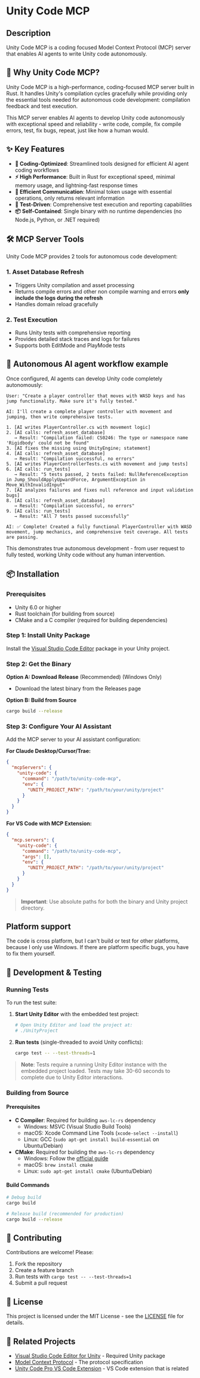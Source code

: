 # Unity Code MCP

## Description
Unity Code MCP is a coding focused Model Context Protocol (MCP) server that enables AI agents to write Unity code autonomously.

## 🎯 Why Unity Code MCP?

Unity Code MCP is a high-performance, coding-focused MCP server built in Rust. It handles Unity's compilation cycles gracefully while providing only the essential tools needed for autonomous code development: compilation feedback and test execution.

This MCP server enables AI agents to develop Unity code autonomously with exceptional speed and reliability - write code, compile, fix compile errors, test, fix bugs, repeat, just like how a human would.

## ✨ Key Features

- **🤖 Coding-Optimized**: Streamlined tools designed for efficient AI agent coding workflows
- **⚡ High Performance**: Built in Rust for exceptional speed, minimal memory usage, and lightning-fast response times
- **🎯 Efficient Communication**: Minimal token usage with essential operations, only returns relevant information
- **🧪 Test-Driven**: Comprehensive test execution and reporting capabilities
- **📦 Self-Contained**: Single binary with no runtime dependencies (no Node.js, Python, or .NET required)

## 🛠️ MCP Server Tools

Unity Code MCP provides 2 tools for autonomous code development:

### 1. **Asset Database Refresh**
- Triggers Unity compilation and asset processing
- Returns compile errors and other non compile warning and errors **only include the logs during the refresh**
- Handles domain reload gracefully

### 2. **Test Execution**
- Runs Unity tests with comprehensive reporting
- Provides detailed stack traces and logs for failures
- Supports both EditMode and PlayMode tests

## 🚀 Autonomous AI agent workflow example

Once configured, AI agents can develop Unity code completely autonomously:

```
User: "Create a player controller that moves with WASD keys and has jump functionality. Make sure it's fully tested."

AI: I'll create a complete player controller with movement and jumping, then write comprehensive tests.

1. [AI writes PlayerController.cs with movement logic]
2. [AI calls: refresh_asset_database]
   → Result: "Compilation failed: CS0246: The type or namespace name 'Rigidbody' could not be found"
3. [AI fixes the missing using UnityEngine; statement]
4. [AI calls: refresh_asset_database]
   → Result: "Compilation successful, no errors"
5. [AI writes PlayerControllerTests.cs with movement and jump tests]
6. [AI calls: run_tests]
   → Result: "5 tests passed, 2 tests failed: NullReferenceException in Jump_ShouldApplyUpwardForce, ArgumentException in Move_WithInvalidInput"
7. [AI analyzes failures and fixes null reference and input validation bugs]
8. [AI calls: refresh_asset_database]
   → Result: "Compilation successful, no errors"
9. [AI calls: run_tests]
   → Result: "All 7 tests passed successfully"

AI: ✅ Complete! Created a fully functional PlayerController with WASD movement, jump mechanics, and comprehensive test coverage. All tests are passing.
```

This demonstrates true autonomous development - from user request to fully tested, working Unity code without any human intervention.

## 📦 Installation

### Prerequisites
- Unity 6.0 or higher
- Rust toolchain (for building from source)
- CMake and a C compiler (required for building dependencies)

### Step 1: Install Unity Package
Install the [Visual Studio Code Editor](https://github.com/hackerzhuli/com.hackerzhuli.code) package in your Unity project.

### Step 2: Get the Binary
**Option A: Download Release** (Recommended) (Windows Only)
- Download the latest binary from the Releases page

**Option B: Build from Source**
```bash
cargo build --release
```

### Step 3: Configure Your AI Assistant
Add the MCP server to your AI assistant configuration:

**For Claude Desktop/Cursor/Trae:**
```json
{
  "mcpServers": {
    "unity-code": {
      "command": "/path/to/unity-code-mcp",
      "env": {
        "UNITY_PROJECT_PATH": "/path/to/your/unity/project"
      }
    }
  }
}
```

**For VS Code with MCP Extension:**
```json
{
  "mcp.servers": {
    "unity-code": {
      "command": "/path/to/unity-code-mcp",
      "args": [],
      "env": {
        "UNITY_PROJECT_PATH": "/path/to/your/unity/project"
      }
    }
  }
}
```

> **Important**: Use absolute paths for both the binary and Unity project directory.

## Platform support
The code is cross platform, but I can't build or test for other platforms, because I only use Windows. If there are platform specific bugs, you have to fix them yourself.

## 🧪 Development & Testing

### Running Tests
To run the test suite:

1. **Start Unity Editor** with the embedded test project:
   ```bash
   # Open Unity Editor and load the project at:
   # ./UnityProject
   ```

2. **Run tests** (single-threaded to avoid Unity conflicts):
   ```bash
   cargo test -- --test-threads=1
   ```

> **Note**: Tests require a running Unity Editor instance with the embedded project loaded. Tests may take 30-60 seconds to complete due to Unity Editor interactions.

### Building from Source

#### Prerequisites
- **C Compiler**: Required for building `aws-lc-rs` dependency
  - Windows: MSVC (Visual Studio Build Tools)
  - macOS: Xcode Command Line Tools (`xcode-select --install`)
  - Linux: GCC (`sudo apt-get install build-essential` on Ubuntu/Debian)
- **CMake**: Required for building the `aws-lc-rs` dependency
  - Windows: Follow the [official guide](https://aws.github.io/aws-lc-rs/requirements/windows.html)
  - macOS: `brew install cmake`
  - Linux: `sudo apt-get install cmake` (Ubuntu/Debian)

#### Build Commands
```bash
# Debug build
cargo build

# Release build (recommended for production)
cargo build --release
```

## 🤝 Contributing

Contributions are welcome! Please:
1. Fork the repository
2. Create a feature branch
3. Run tests with `cargo test -- --test-threads=1`
4. Submit a pull request

## 📄 License

This project is licensed under the MIT License - see the [LICENSE](LICENSE) file for details.

## 🔗 Related Projects

- [Visual Studio Code Editor for Unity](https://github.com/hackerzhuli/com.hackerzhuli.code) - Required Unity package
- [Model Context Protocol](https://modelcontextprotocol.io/) - The protocol specification
- [Unity Code Pro VS Code Extension](https://github.com/hackerzhuli/unity-code) - VS Code extension that is related
